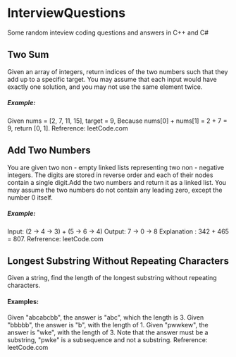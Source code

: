 # InterviewQuestions
Some random inteview coding questions and answers in C++ and C#

## Two Sum
Given an array of integers, return indices of the two numbers such that they add up to a specific target.
You may assume that each input would have exactly one solution, and you may not use the same element twice.

##### Example:
Given nums = [2, 7, 11, 15], target = 9,
Because nums[0] + nums[1] = 2 + 7 = 9,
return [0, 1].
Refrerence: leetCode.com

## Add Two Numbers
You are given two non - empty linked lists representing two non - negative integers.
The digits are stored in reverse order and each of their nodes contain a single digit.Add the two numbers and return it as a linked list.
You may assume the two numbers do not contain any leading zero, except the number 0 itself.

##### Example:
Input: (2 -> 4 -> 3) + (5 -> 6 -> 4)
Output: 7 -> 0 -> 8
Explanation : 342 + 465 = 807.
Refrerence: leetCode.com

## Longest Substring Without Repeating Characters
 Given a string, find the length of the longest substring without repeating characters.
 
 #### Examples:
 Given "abcabcbb", the answer is "abc", which the length is 3.
 Given "bbbbb", the answer is "b", with the length of 1.
 Given "pwwkew", the answer is "wke", with the length of 3. Note that the answer must be a substring, "pwke" is a subsequence and not a substring.
Refrerence: leetCode.com

